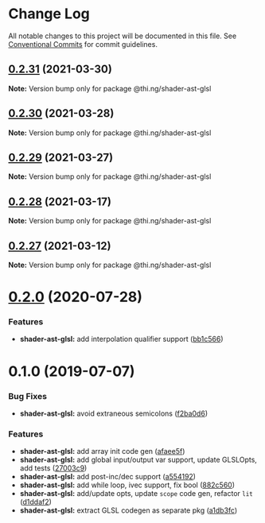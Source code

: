 # Change Log

All notable changes to this project will be documented in this file.
See [Conventional Commits](https://conventionalcommits.org) for commit guidelines.

## [0.2.31](https://github.com/thi-ng/umbrella/compare/@thi.ng/shader-ast-glsl@0.2.30...@thi.ng/shader-ast-glsl@0.2.31) (2021-03-30)

**Note:** Version bump only for package @thi.ng/shader-ast-glsl





## [0.2.30](https://github.com/thi-ng/umbrella/compare/@thi.ng/shader-ast-glsl@0.2.29...@thi.ng/shader-ast-glsl@0.2.30) (2021-03-28)

**Note:** Version bump only for package @thi.ng/shader-ast-glsl





## [0.2.29](https://github.com/thi-ng/umbrella/compare/@thi.ng/shader-ast-glsl@0.2.28...@thi.ng/shader-ast-glsl@0.2.29) (2021-03-27)

**Note:** Version bump only for package @thi.ng/shader-ast-glsl





## [0.2.28](https://github.com/thi-ng/umbrella/compare/@thi.ng/shader-ast-glsl@0.2.27...@thi.ng/shader-ast-glsl@0.2.28) (2021-03-17)

**Note:** Version bump only for package @thi.ng/shader-ast-glsl





## [0.2.27](https://github.com/thi-ng/umbrella/compare/@thi.ng/shader-ast-glsl@0.2.26...@thi.ng/shader-ast-glsl@0.2.27) (2021-03-12)

**Note:** Version bump only for package @thi.ng/shader-ast-glsl





# [0.2.0](https://github.com/thi-ng/umbrella/compare/@thi.ng/shader-ast-glsl@0.1.39...@thi.ng/shader-ast-glsl@0.2.0) (2020-07-28)


### Features

* **shader-ast-glsl:** add interpolation qualifier support ([bb1c566](https://github.com/thi-ng/umbrella/commit/bb1c56621701bd66cc56062cd258a63c64c029d2))





# 0.1.0 (2019-07-07)

### Bug Fixes

* **shader-ast-glsl:** avoid extraneous semicolons ([f2ba0d6](https://github.com/thi-ng/umbrella/commit/f2ba0d6))

### Features

* **shader-ast-glsl:** add array init code gen ([afaee5f](https://github.com/thi-ng/umbrella/commit/afaee5f))
* **shader-ast-glsl:** add global input/output var support, update GLSLOpts, add tests ([27003c9](https://github.com/thi-ng/umbrella/commit/27003c9))
* **shader-ast-glsl:** add post-inc/dec support ([a554192](https://github.com/thi-ng/umbrella/commit/a554192))
* **shader-ast-glsl:** add while loop, ivec support, fix bool ([882c560](https://github.com/thi-ng/umbrella/commit/882c560))
* **shader-ast-glsl:** add/update opts, update `scope` code gen, refactor `lit` ([d1ddaf2](https://github.com/thi-ng/umbrella/commit/d1ddaf2))
* **shader-ast-glsl:** extract GLSL codegen as separate pkg ([a1db3fc](https://github.com/thi-ng/umbrella/commit/a1db3fc))
